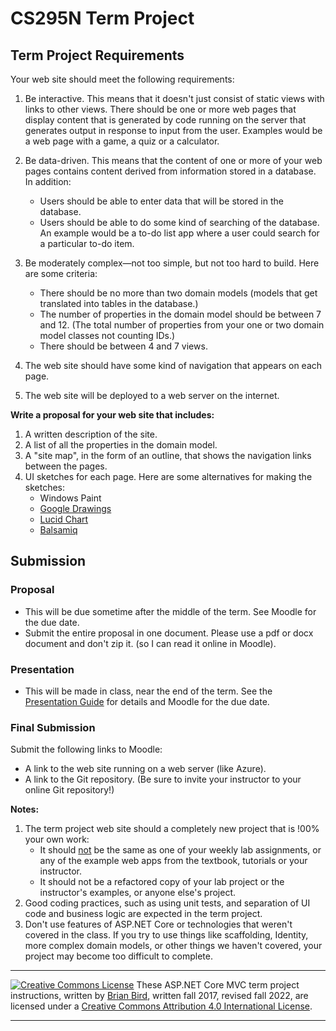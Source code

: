<h1>CS295N Term Project</h1>

## Term Project Requirements
Your web site should meet the following requirements:
1. Be interactive. This means that it doesn't just consist of static views with links to other views. There should be one or more web pages that display content that is generated by code running on the server that generates output in response to input from the user. Examples would be a web page with a game, a quiz or a calculator.

2.  Be data-driven. This means that the content of one or more of your web pages contains content derived from information stored in a database. In addition:
    -   Users should be able to enter data that will be stored in the database.
    -   Users should be able to do some kind of searching of the database. An example would be a to-do list app where a user could search for a particular to-do item.
    
3.  Be moderately complex&mdash;not too simple, but not too hard to build. Here are some criteria:
    -   There should be no more than two domain models (models that get translated into tables in the database.)
    -   The number of properties in the domain model should be between 7 and 12.
        (The total number of properties from your one or two domain model classes not counting IDs.)
    -   There should be between 4 and 7 views.
    
4. The web site should have some kind of navigation that appears on each page.

5. The web site will be deployed to a web server on the internet.

   

**Write a proposal for your web site that includes:**

1.  A written description of the site.
2.  A list of all the properties in the domain model.
3.  A "site map", in the form of an outline, that shows the navigation links between the pages.
4.  UI sketches for each page. Here are some alternatives for making the sketches:
    - Windows Paint 
    - [Google Drawings](https://docs.google.com/drawings) 
    - [Lucid Chart](https://www.lucidchart.com) 
    - [Balsamiq](https://balsamiq.com)



## Submission

### Proposal
- This will be due sometime after the middle of the term. See Moodle for the due date.
- Submit the entire proposal in one document. Please use a pdf or docx document and don't zip it. (so I can read it online in Moodle).

### Presentation

- This will be made in class, near the end of the term. See the [Presentation Guide](CS295N-TermProjectPresentationGuide.html) for details and Moodle for the due date.

### Final Submission

Submit the following links to Moodle:

- A link to the web site running on a web server (like Azure).
- A link to the Git repository.
  (Be sure to invite your instructor to your online Git repository!)



**Notes:**

1. The term project web site should a completely new project that is !00% your own work:
   - It should <u>not</u> be the same as one of your weekly lab assignments, or any of the example web apps from the textbook, tutorials or your instructor. 
   - It should not be a refactored copy of your lab project or the instructor's examples, or anyone else's project.
2. Good coding practices, such as using unit tests, and separation of UI code and business logic are expected in the term project.
3. Don't use features of ASP.NET Core or technologies that weren't covered in the class. If you try to use things like scaffolding, Identity, more complex domain models, or other things we haven't covered, your project may become too difficult to complete.

 

------

[![Creative Commons License](https://i.creativecommons.org/l/by/4.0/88x31.png)](http://creativecommons.org/licenses/by/4.0/) These ASP.NET Core MVC term project instructions, written by [Brian Bird](https://profbird.dev), written fall 2017, revised fall 2022, are licensed under a [Creative Commons Attribution 4.0 International License](http://creativecommons.org/licenses/by/4.0/). 

------

 